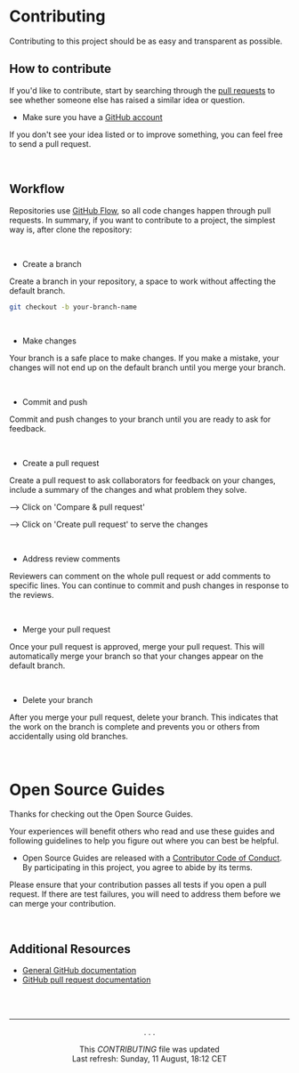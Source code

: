 # Contributing

Contributing to this project should be as easy and transparent as possible.

## How to contribute

If you'd like to contribute, start by searching through the [pull requests](https://github.com/github/opensource.guide/pulls) to see whether someone else has raised a similar idea or question.

- Make sure you have a [GitHub account](https://github.com/signup/free)

If you don't see your idea listed or to improve something, you can feel free to send a pull request.

<br>

## Workflow

Repositories use [GitHub Flow](https://guides.github.com/introduction/flow/), so all code changes happen through pull requests. In summary, if you want to contribute to a project, the simplest way is, after clone the repository:

<br>

- Create a branch

Create a branch in your repository, a space to work without affecting the default branch.

```bash
git checkout -b your-branch-name
```

<br>

- Make changes

Your branch is a safe place to make changes. If you make a mistake, your changes will not end up on the default branch until you merge your branch.

<br>

- Commit and push

Commit and push changes to your branch until you are ready to ask for feedback.

<br>

- Create a pull request

Create a pull request to ask collaborators for feedback on your changes, include a summary of the changes and what problem they solve.

--> Click on 'Compare & pull request'

--> Click on 'Create pull request' to serve the changes

<br>

- Address review comments

Reviewers can comment on the whole pull request or add comments to specific lines. You can continue to commit and push changes in response to the reviews.

<br>

- Merge your pull request

Once your pull request is approved, merge your pull request. This will automatically merge your branch so that your changes appear on the default branch.

<br>

- Delete your branch

After you merge your pull request, delete your branch. This indicates that the work on the branch is complete and prevents you or others from accidentally using old branches.

<br>

# Open Source Guides

Thanks for checking out the Open Source Guides.

Your experiences will benefit others who read and use these guides and following guidelines to help you figure out where you can best be helpful.

- Open Source Guides are released with a [Contributor Code of Conduct](CODE_OF_CONDUCT.md). By participating in this project, you agree to abide by its terms.

Please ensure that your contribution passes all tests if you open a pull request. If there are test failures, you will need to address them before we can merge your contribution.

<br>

## Additional Resources

- [General GitHub documentation](https://help.github.com/)
- [GitHub pull request documentation](https://help.github.com/articles/creating-a-pull-request/)
<!-- - [Contributor License Agreement](https://cla.escummy.com/) -->

<br><br>

---

<p align="center">. . .</p>

<p align="center">This <i>CONTRIBUTING</i> file was updated</br>Last refresh: Sunday, 11 August, 18:12 CET<br/></p>

<br><br><br>